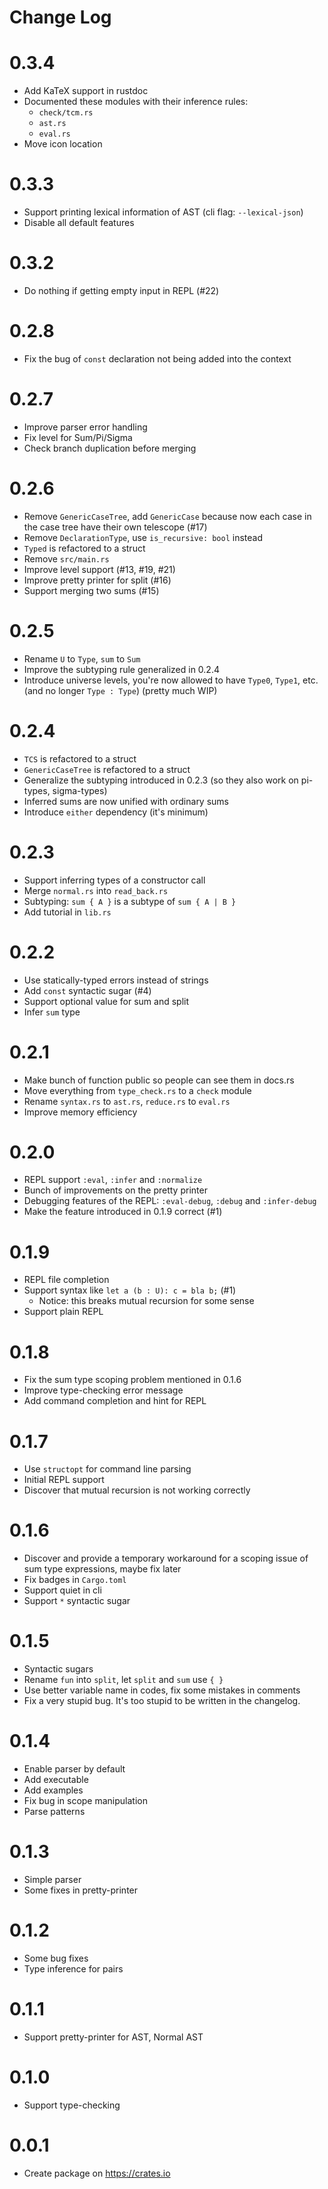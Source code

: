 # Change Log

# 0.3.4

+ Add KaTeX support in rustdoc
+ Documented these modules with their inference rules:
  + `check/tcm.rs`
  + `ast.rs`
  + `eval.rs`
+ Move icon location

# 0.3.3

+ Support printing lexical information of AST (cli flag: `--lexical-json`)
+ Disable all default features

# 0.3.2

+ Do nothing if getting empty input in REPL (#22)

# 0.2.8

+ Fix the bug of `const` declaration not being added into the context

# 0.2.7

+ Improve parser error handling
+ Fix level for Sum/Pi/Sigma
+ Check branch duplication before merging

# 0.2.6

+ Remove `GenericCaseTree`, add `GenericCase` because now each case in the
  case tree have their own telescope (#17)
+ Remove `DeclarationType`, use `is_recursive: bool` instead
+ `Typed` is refactored to a struct
+ Remove `src/main.rs`
+ Improve level support (#13, #19, #21)
+ Improve pretty printer for split (#16)
+ Support merging two sums (#15)

# 0.2.5

+ Rename `U` to `Type`, `sum` to `Sum`
+ Improve the subtyping rule generalized in 0.2.4
+ Introduce universe levels, you're now allowed to have
  `Type0`, `Type1`, etc. (and no longer `Type : Type`) (pretty much WIP)

# 0.2.4

+ `TCS` is refactored to a struct
+ `GenericCaseTree` is refactored to a struct
+ Generalize the subtyping introduced in 0.2.3
  (so they also work on pi-types, sigma-types)
+ Inferred sums are now unified with ordinary sums
+ Introduce `either` dependency (it's minimum)

# 0.2.3

+ Support inferring types of a constructor call
+ Merge `normal.rs` into `read_back.rs`
+ Subtyping: `sum { A }` is a subtype of `sum { A | B }`
+ Add tutorial in `lib.rs`

# 0.2.2

+ Use statically-typed errors instead of strings
+ Add `const` syntactic sugar (#4)
+ Support optional value for sum and split
+ Infer `sum` type

# 0.2.1

+ Make bunch of function public so people can see them in docs.rs
+ Move everything from `type_check.rs` to a `check` module
+ Rename `syntax.rs` to `ast.rs`, `reduce.rs` to `eval.rs`
+ Improve memory efficiency

# 0.2.0

+ REPL support `:eval`, `:infer` and `:normalize`
+ Bunch of improvements on the pretty printer
+ Debugging features of the REPL: `:eval-debug`, `:debug` and `:infer-debug`
+ Make the feature introduced in 0.1.9 correct (#1)

# 0.1.9

+ REPL file completion
+ Support syntax like `let a (b : U): c = bla b;` (#1)
  + Notice: this breaks mutual recursion for some sense
+ Support plain REPL

# 0.1.8

+ Fix the sum type scoping problem mentioned in 0.1.6
+ Improve type-checking error message
+ Add command completion and hint for REPL

# 0.1.7

+ Use `structopt` for command line parsing
+ Initial REPL support
+ Discover that mutual recursion is not working correctly

# 0.1.6

+ Discover and provide a temporary workaround for a scoping issue of sum type
  expressions, maybe fix later
+ Fix badges in `Cargo.toml`
+ Support quiet in cli
+ Support `*` syntactic sugar

# 0.1.5

+ Syntactic sugars
+ Rename `fun` into `split`, let `split` and `sum` use `{ }`
+ Use better variable name in codes, fix some mistakes in comments
+ Fix a very stupid bug. It's too stupid to be written in the changelog.

# 0.1.4

+ Enable parser by default
+ Add executable
+ Add examples
+ Fix bug in scope manipulation
+ Parse patterns

# 0.1.3

+ Simple parser
+ Some fixes in pretty-printer

# 0.1.2

+ Some bug fixes
+ Type inference for pairs

# 0.1.1

+ Support pretty-printer for AST, Normal AST

# 0.1.0

+ Support type-checking

# 0.0.1

+ Create package on https://crates.io
